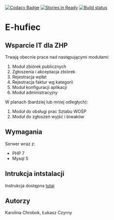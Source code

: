 [![Codacy Badge](https://api.codacy.com/project/badge/Grade/62069a86b8fb4fc7bdd64dd982697e54)](https://www.codacy.com/app/lukasz.czyrny/E-hufiec?utm_source=github.com&utm_medium=referral&utm_content=Dreadnoth/E-hufiec&utm_campaign=badger)
[![Stories in Ready](https://badge.waffle.io/Dreadnoth/E-hufiec.png?label=ready&title=Ready)](https://waffle.io/Dreadnoth/E-hufiec?utm_source=badge)
[![Build status](https://circleci.com/gh/Dreadnoth/E-hufiec.svg?style=shield)](https://circleci.com/gh/Dreadnoth/E-hufiec)

E-hufiec
==========


## Wsparcie IT dla ZHP
Trwają obecnie prace nad następującymi modułami:
1.	Moduł zbiórek publicznych
2.	Zgłoszenia i akceptacja zbiórek
3.	Rejestracja wpłat
4.	Rejestracja faktur wg kategorii
5.	Moduł konfiguracji aplikacji
6.	Moduł administracyjny

W planach (bardziej lub mniej odległych):
1.	Moduł do obsługi prac Sztabu WOŚP
2.	Moduł do zgłoszeń wyjść i biwaków

## Wymagania
Serwer wraz z:
* PHP 7
* Mysql 5

## Intrukcja intstalacji
Instrukcja dostępna [tutaj](https://github.com/Dreadnoth/E-hufiec/blob/master/LOCAL_DEV.md)

## Autorzy
Karolina Chrobok, Łukasz Czyrny